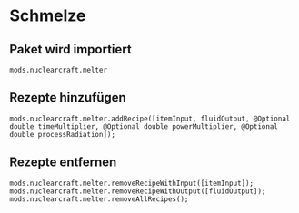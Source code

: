 # Schmelze

## Paket wird importiert
`mods.nuclearcraft.melter`

## Rezepte hinzufügen
```zenscript
mods.nuclearcraft.melter.addRecipe([itemInput, fluidOutput, @Optional double timeMultiplier, @Optional double powerMultiplier, @Optional double processRadiation]);
```

## Rezepte entfernen
```zenscript
mods.nuclearcraft.melter.removeRecipeWithInput([itemInput]);
mods.nuclearcraft.melter.removeRecipeWithOutput([fluidOutput]);
mods.nuclearcraft.melter.removeAllRecipes();
```